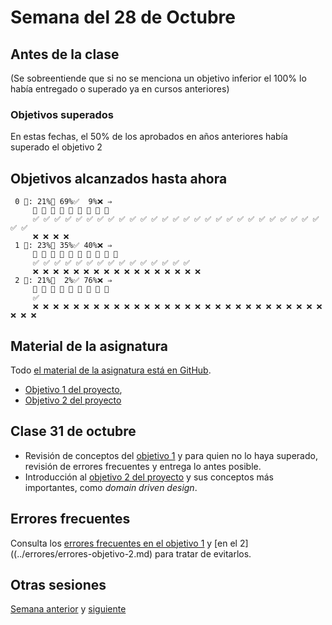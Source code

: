 # Semana del 28 de Octubre

## Antes de la clase

(Se sobreentiende que si no se menciona un objetivo inferior el 100% lo había
entregado o superado ya en cursos anteriores)

### Objetivos superados

En estas fechas, el 50% de los aprobados en años anteriores había superado el objetivo 2


## Objetivos alcanzados hasta ahora

```
 0 🧮: 21%🚧 69%✅  9%❌ ⇒ 
     🚧 🚧 🚧 🚧 🚧 🚧 🚧 🚧 🚧
     ✅ ✅ ✅ ✅ ✅ ✅ ✅ ✅ ✅ ✅ ✅ ✅ ✅ ✅ ✅ ✅ ✅ ✅ ✅ ✅ ✅ ✅ ✅ ✅ ✅ ✅ ✅ ✅ ✅
     ❌ ❌ ❌ ❌
 1 🧮: 23%🚧 35%✅ 40%❌ ⇒ 
     🚧 🚧 🚧 🚧 🚧 🚧 🚧 🚧 🚧 🚧
     ✅ ✅ ✅ ✅ ✅ ✅ ✅ ✅ ✅ ✅ ✅ ✅ ✅ ✅ ✅
     ❌ ❌ ❌ ❌ ❌ ❌ ❌ ❌ ❌ ❌ ❌ ❌ ❌ ❌ ❌ ❌ ❌
 2 🧮: 21%🚧  2%✅ 76%❌ ⇒ 
     🚧 🚧 🚧 🚧 🚧 🚧 🚧 🚧 🚧
     ✅
     ❌ ❌ ❌ ❌ ❌ ❌ ❌ ❌ ❌ ❌ ❌ ❌ ❌ ❌ ❌ ❌ ❌ ❌ ❌ ❌ ❌ ❌ ❌ ❌ ❌ ❌ ❌ ❌ ❌ ❌ ❌ ❌
```

## Material de la asignatura

Todo [el material de la asignatura está en GitHub](http://jj.github.io/IV).

* [Objetivo 1 del
   proyecto](http://jj.github.io/IV/documentos/proyecto/1.Planificacion),
* [Objetivo 2 del proyecto](http://jj.github.io/IV/documentos/proyecto/2.Modelo)

## Clase 31 de octubre

* Revisión de conceptos del [objetivo
  1](http://jj.github.io/IV/documentos/proyecto/1.Planificacion) y para quien no
  lo haya superado, revisión de errores frecuentes y entrega lo antes posible.
* Introducción al [objetivo 2 del
  proyecto](http://jj.github.io/IV/documentos/proyecto/2.Modelo) y sus conceptos
  más importantes, como *domain driven design*.

## Errores frecuentes

Consulta los [errores frecuentes en el objetivo
1](../errores/errores-objetivo-1.md) y [en el 2]((../errores/errores-objetivo-2.md) para
tratar de evitarlos.

## Otras sesiones

[Semana anterior](semana-06.md) y [siguiente](semana-08.md)
